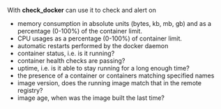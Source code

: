 With **check_docker** can use it to check and alert on

-  memory consumption in absolute units (bytes, kb, mb, gb) and as a percentage (0-100%)
   of the container limit.
-  CPU usages as a percentage (0-100%) of container limit.
-  automatic restarts performed by the docker daemon
-  container status, i.e. is it running?
-  container health checks are passing?
-  uptime, i.e. is it able to stay running for a long enough time?
-  the presence of a container or containers matching specified names
-  image version, does the running image match that in the remote registry?
-  image age, when was the image built the last time?

